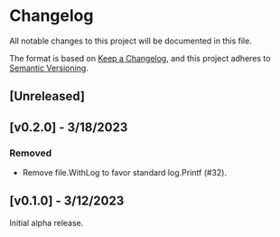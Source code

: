 # Changelog

All notable changes to this project will be documented in this file.

The format is based on [Keep a Changelog](https://keepachangelog.com/en/1.0.0/), and this project adheres
to [Semantic Versioning](https://semver.org/spec/v2.0.0.html).

## [Unreleased]

## [v0.2.0] - 3/18/2023

### Removed

- Remove file.WithLog to favor standard log.Printf (#32).

## [v0.1.0] - 3/12/2023

Initial alpha release.
